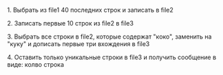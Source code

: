<p>1. Выбрать из file1 40 последних строк и записать в file2</p>
<p>2. Записать первые 10 строк из file2 в file3</p>
<p>3. Выбрать все строки в file2, которые содержат "коко", заменить на "куку" и дописать первые три вхождения в file3</p>
<p>4. Оставить только уникальные строки в file3 и получить сообщение в виде: колво строка</p>
